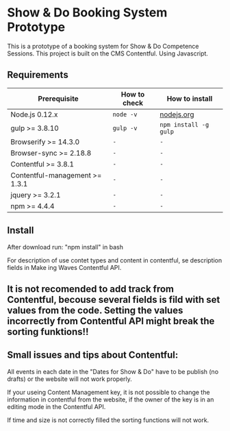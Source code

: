 

# Show & Do Booking System Prototype

This is a prototype of a booking system for Show & Do Competence Sessions. This project is built on the CMS Contentful. Using Javascript.


## Requirements 

| Prerequisite                       | How to check  | How to install
| ---------------------------------- | ------------- | ------------- |
| Node.js 0.12.x                     | `node -v`     | [nodejs.org](http://nodejs.org/) |
| gulp >= 3.8.10                     | `gulp -v`     | `npm install -g gulp` |
| Browserify >= 14.3.0               | `-`           | `-` |
| Browser-sync >= 2.18.8             | `-`           | `-` |
| Contentful >= 3.8.1                | `-`           | `-` |
| Contentful-management >= 1.3.1     | `-`           | `-` |
| jquery >= 3.2.1                    | `-`           | `-` |
| npm >= 4.4.4                       | `-`           | `-` |


## Install

After download run:
"npm install" 
in bash


For description of use contet types and content in contentful, se description fields in Make ing Waves Contentful API.

## It is not recomended to add track from Contentful, becouse several fields is fild with set values from the code. Setting the values incorrectly from Contentful API might break the sorting funktions!!



## Small issues and tips about Contentful:

All events in each date in the "Dates for Show & Do" have to be publish (no drafts) or the website will not work properly.

If your useing Content Management key, it is not possible to change the information in contentful from the website, if the owner of the key is in an editing mode in the Contentful API.

If time and size is not correctly filled the sorting functions will not work. 
